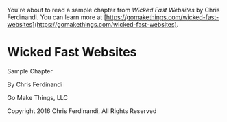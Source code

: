 You're about to read a sample chapter from *Wicked Fast Websites* by Chris Ferdinandi. You can learn more at [https://gomakethings.com/wicked-fast-websites](https://gomakethings.com/wicked-fast-websites).


# Wicked Fast Websites
Sample Chapter

By Chris Ferdinandi

Go Make Things, LLC

Copyright 2016 Chris Ferdinandi, All Rights Reserved